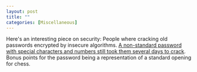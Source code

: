 ```yaml
---
layout: post
title: ""
categories: [Miscellaneous]
---
```

Here's an interesting piece on security: People where cracking old passwords encrypted by insecure algorithms. [A non-standard password with special characters and numbers still took them several days to crack](https://leahneukirchen.org/blog/archive/2019/10/ken-thompson-s-unix-password.html). Bonus points for the password being a representation of a standard opening for chess.